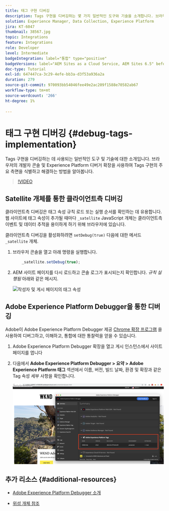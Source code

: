 ```yaml
---
title: 태그 구현 디버깅
description: Tags 구현을 디버깅하는 몇 가지 일반적인 도구와 기술을 소개합니다. 브라우저의 개발자 콘솔 및 Experience Platform 디버거 확장을 사용하여 Tags 구현의 주요 측면을 식별하고 해결하는 방법을 알아봅니다.
solution: Experience Manager, Data Collection, Experience Platform
jira: KT-6047
thumbnail: 38567.jpg
topic: Integrations
feature: Integrations
role: Developer
level: Intermediate
badgeIntegration: label="통합" type="positive"
badgeVersions: label="AEM Sites as a Cloud Service, AEM Sites 6.5" before-title="false"
doc-type: Tutorial
exl-id: 647447ca-3c29-4efe-bb3a-d3f53a936a2a
duration: 279
source-git-commit: 970093bb54046fee49e2ac209f1588e70582ab67
workflow-type: tm+mt
source-wordcount: '266'
ht-degree: 1%

---
```


# 태그 구현 디버깅 {#debug-tags-implementation}

Tags 구현을 디버깅하는 데 사용되는 일반적인 도구 및 기술에 대한 소개입니다. 브라우저의 개발자 콘솔 및 Experience Platform 디버거 확장을 사용하여 Tags 구현의 주요 측면을 식별하고 해결하는 방법을 알아봅니다.

>[!VIDEO](https://video.tv.adobe.com/v/38567?quality=12&learn=on)

## Satellite 개체를 통한 클라이언트측 디버깅

클라이언트측 디버깅은 태그 속성 규칙 로드 또는 실행 순서를 확인하는 데 유용합니다. 웹 사이트에 태그 속성이 추가될 때마다 `_satellite` JavaScript 개체는 클라이언트측 이벤트 및 데이터 추적을 용이하게 하기 위해 브라우저에 있습니다.

클라이언트측 디버깅을 활성화하려면 `setDebug(true)` 다음에 대한 메서드 `_satellite` 개체.

1. 브라우저 콘솔을 열고 아래 명령을 실행합니다.

   ```javascript
       _satellite.setDebug(true);
   ```

1. AEM 사이트 페이지를 다시 로드하고 콘솔 로그가 표시되는지 확인합니다. _규칙 실행됨_ 아래와 같은 메시지.

   ![작성자 및 게시 페이지의 태그 속성](assets/satellite-object-debugging.png)

## Adobe Experience Platform Debugger을 통한 디버깅

Adobe이 Adobe Experience Platform Debugger 제공 [Chrome 확장 프로그램](https://chrome.google.com/webstore/detail/adobe-experience-platform/bfnnokhpnncpkdmbokanobigaccjkpob) 을 사용하여 디버그하고, 이해하고, 통합에 대한 통찰력을 얻을 수 있습니다.

1. Adobe Experience Platform Debugger 확장을 열고 게시 인스턴스에서 사이트 페이지를 엽니다

2. 다음에서 **Adobe Experience Platform Debugger > 요약 > Adobe Experience Platform 태그** 섹션에서 이름, 버전, 빌드 날짜, 환경 및 확장과 같은 Tag 속성 세부 사항을 확인합니다.

   ![Adobe Experience Platform Debugger 및 태그 속성 세부 정보](assets/tag-property-details.png)

## 추가 리소스 {#additional-resources}

+ [Adobe Experience Platform Debugger 소개](https://experienceleague.adobe.com/docs/platform-learn/data-collection/debugger/overview.html)

+ [위성 개체 참조](https://experienceleague.adobe.com/docs/experience-platform/tags/client-side/satellite-object.html)

